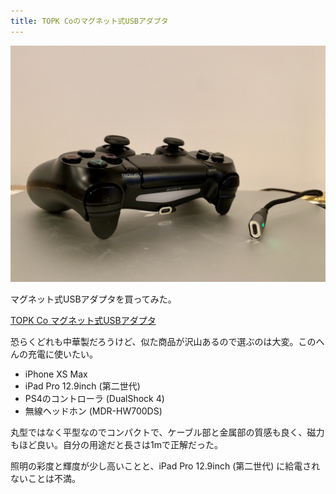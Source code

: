 ```yaml
---
title: TOPK Coのマグネット式USBアダプタ
---
```


![](/images/2019-12-02-magnet-usb.jpg)

マグネット式USBアダプタを買ってみた。

[TOPK Co マグネット式USBアダプタ](https://www.amazon.co.jp/dp/B07XSNVPSW/?tag=r7kamura07-22)

恐らくどれも中華製だろうけど、似た商品が沢山あるので選ぶのは大変。このへんの充電に使いたい。

- iPhone XS Max
- iPad Pro 12.9inch (第二世代)
- PS4のコントローラ (DualShock 4)
- 無線ヘッドホン (MDR-HW700DS)

丸型ではなく平型なのでコンパクトで、ケーブル部と金属部の質感も良く、磁力もほど良い。自分の用途だと長さは1mで正解だった。

照明の彩度と輝度が少し高いことと、iPad Pro 12.9inch (第二世代) に給電されないことは不満。

